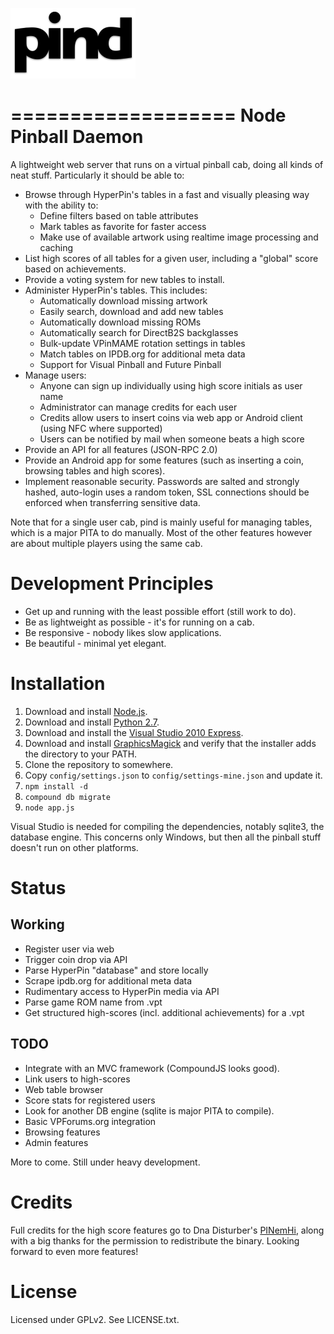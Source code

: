 ![pind](app/_public/img/logo.png)

===================
Node Pinball Daemon
===================

A lightweight web server that runs on a virtual pinball cab, doing all kinds
of neat stuff. Particularly it should be able to:

* Browse through HyperPin's tables in a fast and visually pleasing way with
  the ability to:
  * Define filters based on table attributes 
  * Mark tables as favorite for faster access
  * Make use of available artwork using realtime image processing and caching
* List high scores of all tables for a given user, including a "global" score
  based on achievements.
* Provide a voting system for new tables to install.
* Administer HyperPin's tables. This includes:
  * Automatically download missing artwork
  * Easily search, download and add new tables
  * Automatically download missing ROMs
  * Automatically search for DirectB2S backglasses
  * Bulk-update VPinMAME rotation settings in tables
  * Match tables on IPDB.org for additional meta data
  * Support for Visual Pinball and Future Pinball
* Manage users:
  * Anyone can sign up individually using high score initials as user name
  * Administrator can manage credits for each user
  * Credits allow users to insert coins via web app or Android client (using
    NFC where supported)
  * Users can be notified by mail when someone beats a high score
* Provide an API for all features (JSON-RPC 2.0)
* Provide an Android app for some features (such as inserting a coin, browsing
  tables and high scores).
* Implement reasonable security. Passwords are salted and strongly hashed, 
  auto-login uses a random token, SSL connections should be enforced when
  transferring sensitive data.

Note that for a single user cab, pind is mainly useful for managing tables, 
which is a major PITA to do manually. Most of the other features however are
about multiple players using the same cab.


Development Principles
======================

* Get up and running with the least possible effort (still work to do).
* Be as lightweight as possible - it's for running on a cab.
* Be responsive - nobody likes slow applications.
* Be beautiful - minimal yet elegant.


Installation
============

1. Download and install [Node.js](http://nodejs.org/).
2. Download and install [Python 2.7](http://www.python.org/download/releases/2.7.3/).
3. Download and install the [Visual Studio 2010 Express](http://go.microsoft.com/?linkid=9709949).
4. Download and install [GraphicsMagick](http://www.graphicsmagick.org/download.html)
   and verify that the installer adds the directory to your PATH.
5. Clone the repository to somewhere.
6. Copy `config/settings.json` to `config/settings-mine.json` and update it.
7. `npm install -d`
8. `compound db migrate`
9. `node app.js`

Visual Studio is needed for compiling the dependencies, notably sqlite3, the
database engine. This concerns only Windows, but then all the pinball stuff
doesn't run on other platforms.


Status
======

Working
-------

* Register user via web
* Trigger coin drop via API
* Parse HyperPin "database" and store locally
* Scrape ipdb.org for additional meta data
* Rudimentary access to HyperPin media via API
* Parse game ROM name from .vpt
* Get structured high-scores (incl. additional achievements) for a .vpt

TODO
----

* Integrate with an MVC framework (CompoundJS looks good).
* Link users to high-scores
* Web table browser
* Score stats for registered users
* Look for another DB engine (sqlite is major PITA to compile).
* Basic VPForums.org integration
* Browsing features
* Admin features

More to come. Still under heavy development.


Credits
=======

Full credits for the high score features go to Dna Disturber's [PINemHi](http://www.pinemhi.com/),
along with a big thanks for the permission to redistribute the binary. Looking
forward to even more features!


License
=======

Licensed under GPLv2. See LICENSE.txt.
